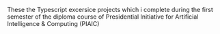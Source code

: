 These the Typescript excersice projects which i complete during the first semester of the diploma course of Presidential Initiative
for Artificial Intelligence & Computing (PIAIC)
